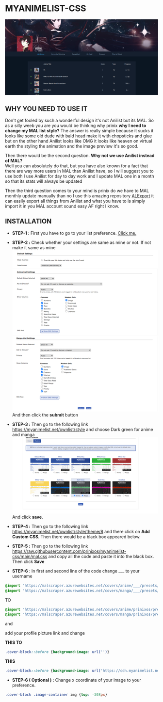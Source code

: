 # MYANIMELIST-CSS

![MAL screenshot](./screenshot.png)

## WHY YOU NEED TO USE IT

Don't get fooled by such a wonderful design it's not Anilist but its MAL. So as
a silly weeb you are you would be thinking why prinix **why I need to change my
MAL list style?** The answer is really simple because it sucks it looks like
some old dude with bald head make it with chopsticks and glue but on the other
hand Anilist looks like OMG it looks like heaven on virtual earth the styling
the animation and the image preview it's so good.

Then there would be the second question. **Why not we use Anilist instead of MAL?**<br>
Well you can absolutely do that, but you have also known for a fact that there are way more users in MAL than Anilist have, so I will suggest you to use both I use Anilist for day to day work and I update MAL one in a month so that its stats will always be updated

Then the third question comes to your mind is prinix do we have to MAL monthly update manually than no I use this amazing repository [ALExport](https://github.com/MajorApplePie/ALExport) it can easily export all things from Anilist and what you have to is simply import it in you MAL account sound easy AF right I know.

## INSTALLATION

- **STEP-1 :** First you have to go to your list preference. [Click me.](https://myanimelist.net/editprofile.php?go=listpreferences)
- **STEP-2 :** Check whether your settings are same as mine or not. If not make it same as mine
  ![Default settings](./assets/default-settings.png)
  ![anime settings](./assets/anime-settings.png)
  ![manga settings](./assets/manga-settings.png)
  And then click the **submit** button

- **STEP-3 :** Then go to the following link https://myanimelist.net/ownlist/style and choose Dark green for anime and manga
  ![List style](./assets/liststyle.png)
  And click **save**.

- **STEP-4 :** Then go to the following link https://myanimelist.net/ownlist/style/theme/8
  and there click on **Add Custom CSS**. Then there would be a black box appeared below.
- **STEP-5 :** Then go to the following link https://raw.githubusercontent.com/prinixos/myanimelist-css/main/mal.css and copy all the code and paste it into the black box. Then click **Save**
- **STEP-6** : In first and second line of the code change \_\_\_ to your username

```CSS
@import "https://malscraper.azurewebsites.net/covers/anime/___/presets/datatitlebefore";
@import "https://malscraper.azurewebsites.net/covers/manga/___/presets/datatitlebefore";
```

TO

```CSS
@import "https://malscraper.azurewebsites.net/covers/anime/prinixos/presets/datatitlebefore";
@import "https://malscraper.azurewebsites.net/covers/manga/prinixos/presets/datatitlebefore";
```

and

add your profile picture link and change <BR>

**THIS TO**

```CSS
.cover-block::before {background-image: url('')}
```

**THIS**

```CSS
.cover-block::before {background-image: url('https://cdn.myanimelist.net/images/userimages/11120973.jpg?t=1619883600')}
```

- **STEP-6 ( Optional ) :** Change x coordinate of your image to your preference.

```CSS
.cover-block .image-container img {top: -308px}
```

